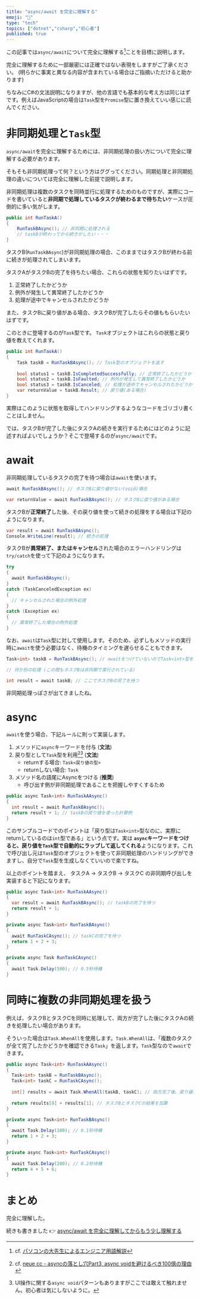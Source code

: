 ```yaml
---
title: "async/await を完全に理解する"
emoji: "🤔"
type: "tech"
topics: ["dotnet","csharp","初心者"]
published: true
---
```


この記事では`async/await`について完全に理解する[^1]ことを目標に説明します。

完全に理解するために一部厳密には正確ではない表現をしますがご了承ください。
(明らかに事実と異なる内容が含まれている場合はご指摘いただけると助かります)

ちなみにC#の文法説明になりますが、他の言語でも基本的な考え方は同じはずです。例えばJavaScriptの場合は`Task`型を`Promise`型に置き換えていい感じに読んでください。

# 非同期処理と`Task`型

`async/await`を完全に理解するためには、非同期処理の扱い方について完全に理解する必要があります。

そもそも非同期処理って何？という方はググってください。同期処理と非同期処理の違いについては完全に理解した前提で説明します。

非同期処理は複数のタスクを同時並行に処理するためのものですが、実際にコードを書いていると**非同期で処理しているタスクが終わるまで待ちたい**ケースが圧倒的に多い気がします。

```cs
public int RunTaskA()
{
    RunTaskBAsync(); // 非同期に処理される
    // taskBが終わってから続きがしたい・・・
}
```
タスクB(`RunTaskBAsync`)が非同期処理の場合、このままではタスクBが終わる前に続きが処理されてしまいます。

タスクAがタスクBの完了を待ちたい場合、これらの状態を知りたいはずです。

1. 正常終了したかどうか
2. 例外が発生して異常終了したかどうか
3. 処理が途中でキャンセルされたかどうか

また、タスクBに戻り値がある場合、タスクBが完了したらその値ももらいたいはずです。

このときに登場するのが`Task`型です。
`Task`オブジェクトはこれらの状態と戻り値を教えてくれます。

```cs
public int RunTaskA()
{
    Task taskB = RunTaskBAsync(); // Task型のオブジェクトを返す
    
    bool status1 = taskB.IsCompletedSuccessfully; // 正常終了したかどうか
    bool status2 = taskB.IsFaulted; // 例外が発生して異常終了したかどうか
    bool status3 = taskB.IsCanceled; // 処理が途中でキャンセルされたかどうか
    var returnValue = taskB.Result; // 戻り値(ある場合)
}
```

実際はこのように状態を取得してハンドリングするようなコードをゴリゴリ書くことはしません。

では、タスクBが完了した後にタスクAの続きを実行するためにはどのように記述すればよいでしょうか？そこで登場するのが`async/await`です。

# await

非同期処理しているタスクの完了を待つ場合は`await`を使います。

```cs
await RunTaskBAsync(); // タスクBに戻り値がない(void)場合
```
```cs
var returnValue = await RunTaskBAsync(); // タスクBに戻り値がある場合
```

タスクBが**正常終了**した後、その戻り値を使って続きの処理をする場合は下記のようになります。

```cs
var result = await RunTaskBAsync();
Console.WriteLine(result); // 続きの処理
```

タスクBが**異常終了、またはキャンセル**された場合のエラーハンドリングは`try/catch`を使って下記のようになります。

```cs
try
{
  await RunTaskBAsync();
}
catch (TaskCanceledException ex)
{
  // キャンセルされた場合の例外処理
}
catch (Exception ex)
{
  // 異常終了した場合の例外処理
}
```

なお、`await`は`Task`型に対して使用します。そのため、必ずしもメソッドの実行時に`await`を使う必要はなく、待機のタイミングを遅らせることもできます。

```cs
Task<int> taskB = RunTaskBAsync(); // awaitをつけていないのでTask<int>型を受け取る

// 何か別の処理 (この間もタスクBは非同期で実行されている)

int result = await taskB; // ここでタスクBの完了を待つ
```

非同期処理っぽさが出てきましたね。

# async

`await`を使う場合、下記ルールに則って実装します。

1. メソッドに`async`キーワードを付与 (**文法**)
2. 戻り型として`Task`型を利用[^2][^3] (**文法**)
    - returnする場合: `Task<戻り値の型>`
    - returnしない場合: `Task`
3. メソッド名の語尾にAsyncをつける (**推奨**)
    - 呼び出す側が非同期処理であることを把握しやすくするため

```cs
public async Task<int> RunTaskAAsync()
{
  int result = await RunTaskBAsync();
  return result + 1; // taskBの戻り値を使った計算例
}
```

このサンプルコードでのポイントは「戻り型は`Task<int>`型なのに、実際にreturnしているのは`int`型である」という点です。実は **`async`キーワードをつけると、戻り値を`Task`型で自動的にラップして返してくれる**ようになります。これで呼び出し元は`Task`型のオブジェクトを使って非同期処理のハンドリングができますし、自分で`Task`型を生成しなくていいので楽ですね。

以上のポイントを踏まえ、 タスクA -> タスクB -> タスクC の非同期呼び出しを実装すると下記になります。

```cs
public async Task<int> RunTaskAAsync()
{
  var result = await RunTaskBAsync(); // taskBの完了を待つ
  return result + 1;
}

private async Task<int> RunTaskBAsync()
{
  await RunTaskCAsync(); // taskCの完了を待つ
  return 1 + 2 + 3;
}

private async Task RunTaskCAsync()
{
  await Task.Delay(500); // 0.5秒待機
}
```

# 同時に複数の非同期処理を扱う

例えば、タスクBとタスクCを同時に処理して、両方が完了した後にタスクAの続きを処理したい場合があります。

そういった場合は`Task.WhenAll`を使用します。`Task.WhenAll`は、「複数のタスクが全て完了したかどうかを確認できる`Task`」を返します。`Task`型なので`await`できます。

```cs
public async Task<int> RunTaskAAsync()
{
  Task<int> taskB = RunTaskBAsync();
  Task<int> taskC = RunTaskCAsync();
  
  int[] results = await Task.WhenAll(taskB, taskC); // 両方完了後、戻り値が配列として返る
  
  return results[0] + results[1]; // タスクBとタスクCの結果を加算
}

private async Task<int> RunTaskBAsync()
{
  await Task.Delay(100); // 0.1秒待機
  return 1 + 2 + 3;
}

private async Task<int> RunTaskCAsync()
{
  await Task.Delay(200); // 0.2秒待機
  return 4 + 5 + 6;
}
```

# まとめ

完全に理解した。

続きも書きました 👉 [async/await を完全に理解してからもう少し理解する](https://zenn.dev/vatscy/articles/d4782637dd4257ef9822)

[^1]: cf. [パソコンの大先生によるエンジニア用語解説](https://twitter.com/ito_yusaku/status/1042604780718157824?s=20)

[^2]: cf. [neue cc - asyncの落とし穴Part3, async voidを避けるべき100億の理由](http://neue.cc/2013/10/10_429.html)

[^3]: UI操作に関する`async void`パターンもありますがここでは敢えて触れません。初心者は気にしないように。